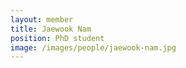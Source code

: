 ```yaml
---
layout: member
title: Jaewook Nam
position: PhD student
image: /images/people/jaewook-nam.jpg
---
```

